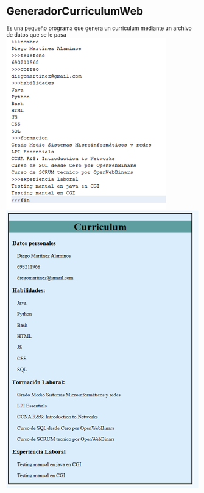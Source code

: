 # GeneradorCurriculumWeb
Es una pequeño programa que genera un curriculum mediante un archivo de datos que se le pasa
<img src="datos.png" alt="">
<img src="curriculum.png" alt="">
